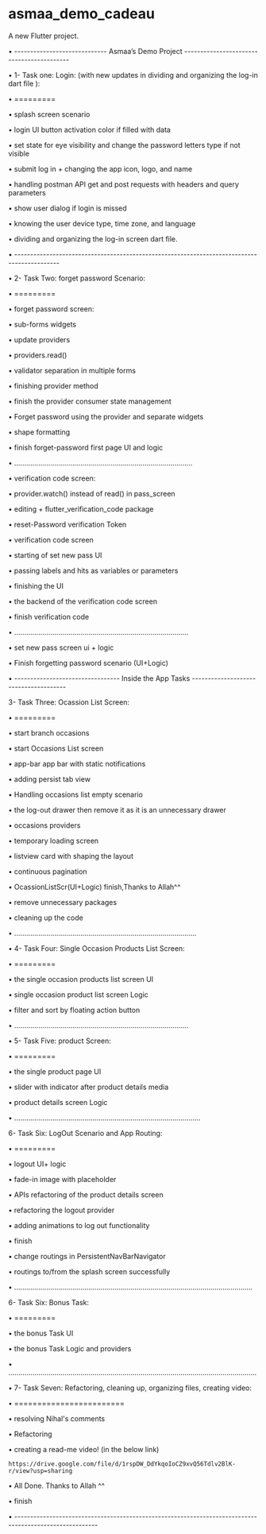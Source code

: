 # asmaa_demo_cadeau

A new Flutter project.

•	----------------------------- Asmaa’s Demo Project ------------------------------------------

•	1- Task one: Login: (with new updates in dividing and organizing the log-in dart file ):

•	=========

•	splash screen scenario

•	login UI button activation color if filled with data

•	set state for eye visibility and change the password letters type if not visible

•	submit log in + changing the app icon, logo, and name

•	handling postman API get and post requests with headers and query parameters

•	show user dialog if login is missed

•	knowing the user device type, time zone, and language

•	dividing and organizing the log-in screen dart file.

•	--------------------------------------------------------------------------------------------

•	2- Task Two: forget password Scenario:

•	=========

•	forget password screen:

•	sub-forms widgets

•	update providers

•	providers.read()

•	validator separation in multiple forms

•	finishing provider method

•	finish the provider consumer state management

•	Forget password using the provider and separate widgets

•	shape formatting

•	finish forget-password first page UI and logic

•	……………………………………………………………………………..

•	verification code screen:

•	provider.watch() instead of read() in pass_screen

•	editing + flutter_verification_code package

•	reset-Password verification Token

•	verification code screen

•	starting of set new pass UI

•	passing labels and hits as variables or parameters

•	finishing the UI

•	the backend of the verification code screen

•	finish verification code

•	……………………………………………………………………………

•	set new pass screen ui + logic

•	Finish forgetting password scenario (UI+Logic)

•	--------------------------------- Inside the App Tasks --------------------------------------

3- Task Three: Ocassion List Screen:

•	=========

•	start branch occasions

•	start Occasions List screen

•	app-bar app bar with static notifications

•	adding persist tab view

•	Handling occasions list empty scenario

•	the log-out drawer then remove it as it is an unnecessary drawer

•	occasions providers

•	temporary loading screen

•	listview card with shaping the layout

•	continuous pagination

•	OcassionListScr(UI+Logic) finish,Thanks to Allah^^

•	remove unnecessary packages

•	cleaning up the code

•	……………………………………………………………………………….

•	4- Task Four: Single Occasion Products List Screen:

•	=========

•	the single occasion products list screen UI

•	single occasion product list screen Logic

•	filter and sort by floating action button

•	……………………………………………………………………………

•	5- Task Five: product Screen:

•	=========

•	the single product page UI

•	slider with indicator after product details media

•	product details screen Logic

•	…………………………………………………………………………………

6- Task Six: LogOut Scenario and App Routing:

•	=========

•	logout UI+ logic

•	fade-in image with placeholder

•	APIs refactoring of the product details screen

•	refactoring the logout provider

•	adding animations to log out functionality

•	finish

•	change routings in PersistentNavBarNavigator

•	routings to/from the splash screen successfully

•	………………………………………………………………………………………………………..

6- Task Six: Bonus Task:

•	=========

•	the bonus Task UI

•	the bonus Task Logic and providers

•	…………………………………………………………………………………………………………….

•	7- Task Seven: Refactoring, cleaning up, organizing files, creating video:

•	========================

•	resolving Nihal's comments

•	Refactoring

•	creating a read-me video! (in the below link)

 
    https://drive.google.com/file/d/1rspDW_DdYkqoIoCZ9xvQ56Tdlv2BlK-r/view?usp=sharing 


•	All Done. Thanks to Allah ^^ 

•	finish

•	--------------------------------------------------------------------------------------------------------

